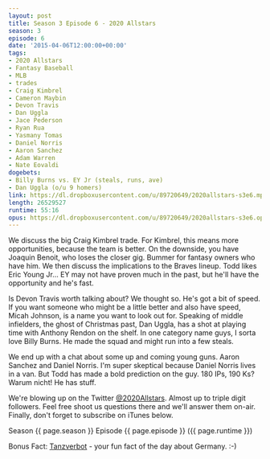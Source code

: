 ```yaml
---
layout: post
title: Season 3 Episode 6 - 2020 Allstars
season: 3
episode: 6
date: '2015-04-06T12:00:00+00:00'
tags:
- 2020 Allstars
- Fantasy Baseball
- MLB
- trades
- Craig Kimbrel
- Cameron Maybin
- Devon Travis
- Dan Uggla
- Jace Pederson
- Ryan Rua
- Yasmany Tomas
- Daniel Norris
- Aaron Sanchez
- Adam Warren
- Nate Eovaldi
dogebets:
- Billy Burns vs. EY Jr (steals, runs, ave)
- Dan Uggla (o/u 9 homers)
link: https://dl.dropboxusercontent.com/u/89720649/2020allstars-s3e6.mp3
length: 26529527
runtime: 55:16
opus: https://dl.dropboxusercontent.com/u/89720649/2020allstars-s3e6.opus
---
```

We discuss the big Craig Kimbrel trade.  For Kimbrel, this means more opportunities, because the team is better.  On the downside, you have Joaquin Benoit, who loses the closer gig.  Bummer for fantasy owners who have him.  We then discuss the implications to the Braves lineup.  Todd likes Eric Young Jr... EY may not have proven much in the past, but he'll have the opportunity and he's fast.  

Is Devon Travis worth talking about?  We thought so.  He's got a bit of speed.  If you want someone who might be a little better and also have speed, Micah Johnson, is a name you want to look out for.  Speaking of middle infielders, the ghost of Christmas past, Dan Uggla, has a shot at playing time with Anthony Rendon on the shelf.  In one category name guys, I sorta love Billy Burns.  He made the squad and might run into a few steals.  

We end up with a chat about some up and coming young guns.  Aaron Sanchez and Daniel Norris.  I'm super skeptical because Daniel Norris lives in a van.  But Todd has made a bold prediction on the guy.  180 IPs, 190 Ks?  Warum nicht!  He has stuff.  

We're blowing up on the Twitter [@2020Allstars](https://twitter.com/2020allstars).  Almost up to triple digit followers.  Feel free shoot us questions there and we'll answer them on-air.  Finally, don't forget to subscribe on iTunes below.  

Season {{ page.season }} Episode {{ page.episode }} ({{ page.runtime }})  

Bonus Fact: [Tanzverbot](http://en.wikipedia.org/wiki/Dancing_ban) - your fun fact of the day about Germany.  :-)

